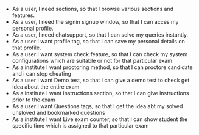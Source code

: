 * As a user, I need sections, so that I browse various sections and features.
* As a user, I need the signin signup window, so that I can acces my personal profile.
* As a user, I need chatsupport, so that I can solve my queries instantly.
* As a user I want profile tag, so that I can save my personal details on that profile.
* As a user I want system check feature, so that I can check my system configurations which are suitable or not for that particular exam
* As a institute I want proctoring method, so that I can proctore candidate and i can stop cheating
* As a user I want Demo test, so that I can give a demo test to check get idea about the entire exam
* As a institute I want instructions section, so that I can give instructions prior to the exam
* As a user I want Questions tags, so that I get the idea abt my solved unsloved and bookmarked questions
* As a institute I want Live exam counter, so that I can show student the specific time which is assigned to that particular exam

